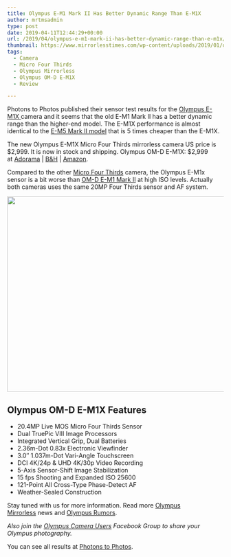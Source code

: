 ```yaml
---
title: Olympus E-M1 Mark II Has Better Dynamic Range Than E-M1X
author: mrtmsadmin
type: post
date: 2019-04-11T12:44:29+00:00
url: /2019/04/olympus-e-m1-mark-ii-has-better-dynamic-range-than-e-m1x/
thumbnail: https://www.mirrorlesstimes.com/wp-content/uploads/2019/01/olympus-e-m1x-camera-front.jpg
tags:
  - Camera
  - Micro Four Thirds
  - Olympus Mirrorless
  - Olympus OM-D E-M1X
  - Review

---
```

Photons to Photos published their sensor test results for the [Olympus E-M1X ][1]camera and it seems that the old E-M1 Mark II has a better dynamic range than the higher-end model. The E-M1X performance is almost identical to the <a href="https://amzn.to/2KuGPPx" target="_blank" rel="noopener">E-M5 Mark II model</a> that is 5 times cheaper than the E-M1X.

The new Olympus E-M1X Micro Four Thirds mirrorless camera US price is $2,999. It is now in stock and shipping. Olympus OM-D E-M1X: $2,999 at <a href="https://www.adorama.com/iomem1x.html?kbid=68292" target="_blank" rel="noopener">Adorama</a> | <a href="https://www.bhphotovideo.com/c/product/1450952-REG/olympus_v201080bu000_om_d_e_m1x_mirrorless_micro.html/BI/20175/KBID/14249/" target="_blank" rel="noopener">B&H</a> | <a href="https://www.amazon.com/Olympus-E-M1X-OM-D/dp/B07MKPNS7D/?tag=mtimes-20" target="_blank" rel="noopener" data-amzn-asin="B07MKPNS7D">Amazon</a>.<!--more-->

Compared to the other <a title="full frame" href="https://www.dailycameranews.com/tag/micro-four-thirds/" target="_blank" rel="noopener">Micro Four Thirds</a> camera, the Olympus E-M1x sensor is a bit worse than <a href="https://www.dailycameranews.com/tag/olympus-e-m1ii/" data-wpel-link="exclude">OM-D E-M1 Mark II</a> at high ISO levels. Actually both cameras uses the same 20MP Four Thirds sensor and AF system.

[<img class="aligncenter size-full wp-image-3615" src="https://i1.wp.com/www.mirrorlesstimes.com/wp-content/uploads/2019/04/Olympus-E-M1X-Dynamic-range.jpg?resize=600%2C455&#038;ssl=1" alt="" width="600" height="455" srcset="https://i1.wp.com/www.mirrorlesstimes.com/wp-content/uploads/2019/04/Olympus-E-M1X-Dynamic-range.jpg?w=949&ssl=1 949w, https://i1.wp.com/www.mirrorlesstimes.com/wp-content/uploads/2019/04/Olympus-E-M1X-Dynamic-range.jpg?resize=395%2C300&ssl=1 395w, https://i1.wp.com/www.mirrorlesstimes.com/wp-content/uploads/2019/04/Olympus-E-M1X-Dynamic-range.jpg?resize=768%2C583&ssl=1 768w" sizes="(max-width: 600px) 100vw, 600px" data-recalc-dims="1" />][2]

## Olympus OM-D E-M1X Features

<ul data-selenium="highlightList">
  <li>
    20.4MP Live MOS Micro Four Thirds Sensor
  </li>
  <li>
    Dual TruePic VIII Image Processors
  </li>
  <li>
    Integrated Vertical Grip, Dual Batteries
  </li>
  <li>
    2.36m-Dot 0.83x Electronic Viewfinder
  </li>
  <li>
    3.0″ 1.037m-Dot Vari-Angle Touchscreen
  </li>
  <li>
    DCI 4K/24p & UHD 4K/30p Video Recording
  </li>
  <li>
    5-Axis Sensor-Shift Image Stabilization
  </li>
  <li>
    15 fps Shooting and Expanded ISO 25600
  </li>
  <li>
    121-Point All Cross-Type Phase-Detect AF
  </li>
  <li>
    Weather-Sealed Construction
  </li>
</ul>

Stay tuned with us for more information. Read more [Olympus Mirrorless][3] news and <a href="https://www.dailycameranews.com/tag/olympus-rumors/" target="_blank" rel="noopener">Olympus Rumors</a>.

_Also join the <a class="ext-link" title="" href="https://www.facebook.com/groups/858035244291979/" target="_blank" rel="external nofollow noopener">Olympus Camera Users</a> Facebook Group to share your Olympus photography._

You can see all results at <a href="http://www.photonstophotos.net/Charts/PDR.htm#Olympus%20OM-D%20E-M1%20Mark%20II,Olympus%20OM-D%20E-M1X,Olympus%20OM-D%20E-M5%20Mark%20II,Panasonic%20Lumix%20DC-GH5" target="_blank" rel="nofollow external noopener noreferrer" data-wpel-link="external">Photons to Photos</a>.

 [1]: https://www.mirrorlesstimes.com/tag/olympus-om-d-e-m1x/
 [2]: https://i1.wp.com/www.mirrorlesstimes.com/wp-content/uploads/2019/04/Olympus-E-M1X-Dynamic-range.jpg?ssl=1
 [3]: https://www.mirrorlesstimes.com/tag/olympus-mirrorless/